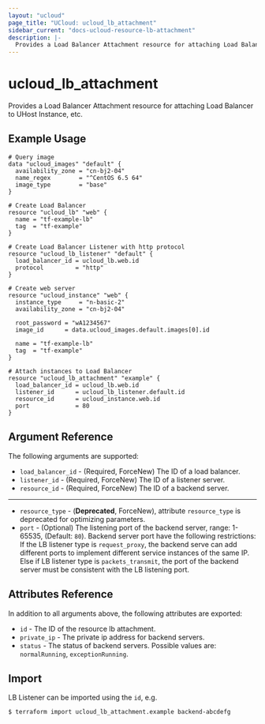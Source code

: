 ```yaml
---
layout: "ucloud"
page_title: "UCloud: ucloud_lb_attachment"
sidebar_current: "docs-ucloud-resource-lb-attachment"
description: |-
  Provides a Load Balancer Attachment resource for attaching Load Balancer to UHost Instance, etc.
---
```


# ucloud_lb_attachment

Provides a Load Balancer Attachment resource for attaching Load Balancer to UHost Instance, etc.

## Example Usage

```hcl
# Query image
data "ucloud_images" "default" {
  availability_zone = "cn-bj2-04"
  name_regex        = "^CentOS 6.5 64"
  image_type        = "base"
}

# Create Load Balancer
resource "ucloud_lb" "web" {
  name = "tf-example-lb"
  tag  = "tf-example"
}

# Create Load Balancer Listener with http protocol
resource "ucloud_lb_listener" "default" {
  load_balancer_id = ucloud_lb.web.id
  protocol         = "http"
}

# Create web server
resource "ucloud_instance" "web" {
  instance_type     = "n-basic-2"
  availability_zone = "cn-bj2-04"

  root_password = "wA1234567"
  image_id      = data.ucloud_images.default.images[0].id

  name = "tf-example-lb"
  tag  = "tf-example"
}

# Attach instances to Load Balancer
resource "ucloud_lb_attachment" "example" {
  load_balancer_id = ucloud_lb.web.id
  listener_id      = ucloud_lb_listener.default.id
  resource_id      = ucloud_instance.web.id
  port             = 80
}
```

## Argument Reference

The following arguments are supported:

* `load_balancer_id` - (Required, ForceNew) The ID of a load balancer.
* `listener_id` - (Required, ForceNew) The ID of a listener server.
* `resource_id` - (Required, ForceNew) The ID of a backend server.

- - -

* `resource_type` - (**Deprecated**, ForceNew), attribute `resource_type` is deprecated for optimizing parameters.
* `port` - (Optional) The listening port of the backend server, range: 1-65535, (Default: `80`). Backend server port have the following restrictions: If the LB listener type is `request_proxy`, the backend serve can add different ports to implement different service instances of the same IP. Else if LB listener type is `packets_transmit`, the port of the backend server must be consistent with the LB listening port.

## Attributes Reference

In addition to all arguments above, the following attributes are exported:

* `id` - The ID of the resource lb attachment.
* `private_ip` - The private ip address for backend servers.
* `status` - The status of backend servers. Possible values are: `normalRunning`, `exceptionRunning`.

## Import

LB Listener can be imported using the `id`, e.g.

```
$ terraform import ucloud_lb_attachment.example backend-abcdefg
```